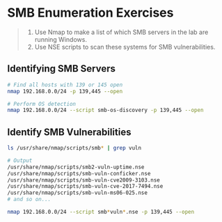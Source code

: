 # SMB Enumeration Exercises

> 1. Use Nmap to make a list of which SMB servers in the lab are running Windows.
> 2. Use NSE scripts to scan these systems for SMB vulnerabilities.

## Identifying SMB Servers

```bash
# Find all hosts with 139 or 145 open
nmap 192.168.0.0/24 -p 139,445 --open

# Perform OS detection
nmap 192.168.0.0/24 --script smb-os-discovery -p 139,445 --open
```

## Identify SMB Vulnerabilities
```bash
ls /usr/share/nmap/scripts/smb* | grep vuln

# Output
/usr/share/nmap/scripts/smb2-vuln-uptime.nse
/usr/share/nmap/scripts/smb-vuln-conficker.nse
/usr/share/nmap/scripts/smb-vuln-cve2009-3103.nse
/usr/share/nmap/scripts/smb-vuln-cve-2017-7494.nse
/usr/share/nmap/scripts/smb-vuln-ms06-025.nse
# and so on...

nmap 192.168.0.0/24 --script smb*vuln*.nse -p 139,445 --open
```
